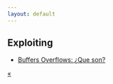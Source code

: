 ```yaml
---
layout: default
---
```


## Exploiting

* [Buffers Overflows: ¿Que son?](https://github.com/Pwn2Ninj4/pwn2ninj4.github.io/blob/gh-pages/content/Exploiting/post1.md)

[«](./)
